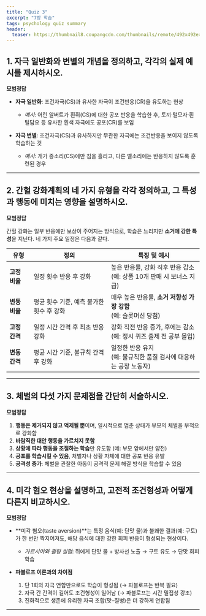 ```yaml
---
title: "Quiz 3"
excerpt: "7장 학습"
tags: psychology quiz summary
header:
  teaser: https://thumbnail8.coupangcdn.com/thumbnails/remote/492x492ex/image/retail-product-api/A00077021/100209435/111776127/main/9791162263631_L.jpg
---
```


## 1. 자극 일반화와 변별의 개념을 정의하고, 각각의 실제 예시를 제시하시오.

**모범정답**

* **자극 일반화**: 조건자극(CS)과 유사한 자극이 조건반응(CR)을 유도하는 현상

  * *예시*: 어린 알버트가 흰쥐(CS)에 대한 공포 반응을 학습한 후, 토끼·털모자·흰 털담요 등 유사한 흰색 자극에도 공포(CR)를 보임

* **자극 변별**: 조건자극(CS)과 유사하지만 무관한 자극에는 조건반응을 보이지 않도록 학습하는 것

  * *예시*: 개가 종소리(CS)에만 침을 흘리고, 다른 벨소리에는 반응하지 않도록 훈련된 경우

---

## 2. 간헐 강화계획의 네 가지 유형을 각각 정의하고, 그 특성과 행동에 미치는 영향을 설명하시오.

**모범정답**

간헐 강화는 일부 반응에만 보상이 주어지는 방식으로, 학습은 느리지만 **소거에 강한 특성**을 지닌다. 네 가지 주요 일정은 다음과 같다.

| 유형             | 정의                       | 특징 및 예시                                          |
| -------------- | ------------------------ | ------------------------------------------------ |
| **고정 비율** | 일정 횟수 반응 후 강화            | 높은 반응률, 강화 직후 반응 감소 <br> (예: 상품 10개 판매 시 보너스 지급) |
| **변동 비율** | 평균 횟수 기준, 예측 불가한 횟수 후 강화 | 매우 높은 반응률, **소거 저항성 가장 강함** <br> (예: 슬롯머신 당첨)    |
| **고정 간격** | 일정 시간 간격 후 최초 반응 강화      | 강화 직전 반응 증가, 후에는 감소 <br> (예: 정시 퀴즈 출제 전 공부 몰입)   |
| **변동 간격** | 평균 시간 기준, 불규칙 간격 후 강화    | 일정한 반응 유지 <br> (예: 불규칙한 품질 검사에 대응하는 공장 노동자)      |

---

## 3. 체벌의 다섯 가지 문제점을 간단히 서술하시오.

**모범정답**

1. **행동은 제거되지 않고 억제될 뿐**이며, 일시적으로 멈춘 상태가 부모의 체벌을 부적으로 강화함
2. **바람직한 대안 행동을 가르치지 못함**
3. **상황에 따라 행동을 조절하는 학습**만 유도함 (예: 부모 앞에서만 얌전)
4. **공포를 학습시킬 수 있음**, 처벌자나 상황 자체에 대한 공포 반응 유발
5. **공격성 증가**: 체벌을 관찰한 아동이 공격적 문제 해결 방식을 학습할 수 있음

---

## 4. 미각 혐오 현상을 설명하고, 고전적 조건형성과 어떻게 다른지 비교하시오.

**모범정답**

* **미각 혐오(taste aversion)**는 특정 음식(예: 단맛 물)과 불쾌한 결과(예: 구토)가 한 번만 짝지어져도, 해당 음식에 대한 강한 회피 반응이 형성되는 현상이다.

  * *가르시아와 쾰링 실험*: 쥐에게 단맛 물 + 방사선 노출 → 구토 유도 → 단맛 회피 학습

* **파블로프 이론과의 차이점**

  1. 단 1회의 자극 연합만으로도 학습이 형성됨 (→ 파블로프는 반복 필요)
  2. 자극 간 간격이 길어도 조건형성이 일어남 (→ 파블로프는 시간 밀접성 강조)
  3. 진화적으로 생존에 유리한 자극 조합(맛–질병)은 더 강하게 연합됨

---